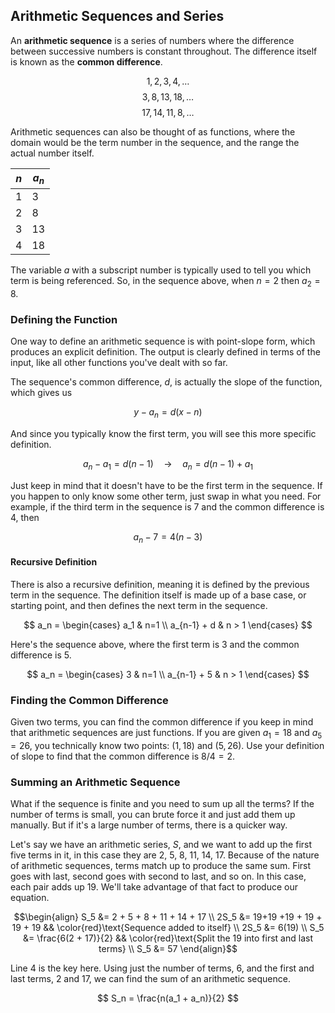 ## Arithmetic Sequences and Series

An **arithmetic sequence** is a series of numbers where the difference between successive numbers is constant throughout. The difference itself is known as the **common difference**.

$$ 1, 2, 3, 4, \dots$$
$$ 3, 8, 13, 18, \dots $$
$$ 17, 14, 11, 8, \dots $$

Arithmetic sequences can also be thought of as functions, where the domain would be the term number in the sequence, and the range the actual number itself.

| $n$ | $a_n$ |
|-----|--------|
| 1   | 3      |
| 2   | 8      |
| 3   | 13     |
| 4   | 18     |

The variable $a$ with a subscript number is typically used to tell you which term is being referenced. So, in the sequence above, when $n=2$ then $a_2=8$.

### Defining the Function

One way to define an arithmetic sequence is with point-slope form, which produces an explicit definition. The output is clearly defined in terms of the input, like all other functions you've dealt with so far.

The sequence's common difference, $d$, is actually the slope of the function, which gives us

$$ y - a_n = d(x - n) $$

And since you typically know the first term, you will see this more specific definition.

$$ a_n - a_1 = d(n - 1) \quad \rightarrow \quad a_n = d(n - 1) + a_1$$

Just keep in mind that it doesn't have to be the first term in the sequence. If you happen to only know some other term, just swap in what you need. For example, if the third term in the sequence is 7 and the common difference is 4, then

$$ a_n - 7 = 4(n - 3) $$

#### Recursive Definition

There is also a recursive definition, meaning it is defined by the previous term in the sequence. The definition itself is made up of a base case, or starting point, and then defines the next term in the sequence.

$$ a_n = \begin{cases}
    a_1         & n=1 \\
    a_{n-1} + d & n > 1
\end{cases} $$

Here's the sequence above, where the first term is 3 and the common difference is 5.

$$ a_n = \begin{cases}
    3         & n=1 \\
    a_{n-1} + 5 & n > 1
\end{cases} $$

### Finding the Common Difference

Given two terms, you can find the common difference if you keep in mind that arithmetic sequences are just functions. If you are given $a_1=18$ and $a_5=26$, you technically know two points: $(1,18)$ and $(5,26)$. Use your definition of slope to find that the common difference is $8/4 = 2$.

### Summing an Arithmetic Sequence

What if the sequence is finite and you need to sum up all the terms? If the number of terms is small, you can brute force it and just add them up manually. But if it's a large number of terms, there is a quicker way.

Let's say we have an arithmetic series, $S$, and we want to add up the first five terms in it, in this case they are 2, 5, 8, 11, 14, 17. Because of the nature of arithmetic sequences, terms match up to produce the same sum. First goes with last, second goes with second to last, and so on. In this case, each pair adds up 19. We'll take advantage of that fact to produce our equation.

$$\begin{align}
S_5  &= 2 + 5 + 8 + 11 + 14 + 17 \\
2S_5 &= 19+19 +19 + 19 + 19 + 19 && \color{red}\text{Sequence added to itself} \\
2S_5 &= 6(19) \\
S_5  &= \frac{6(2 + 17)}{2}      && \color{red}\text{Split the 19 into first and last terms} \\
S_5  &= 57
\end{align}$$

Line 4 is the key here. Using just the number of terms, 6, and the first and last terms, 2 and 17, we can find the sum of an arithmetic sequence.

$$ S_n = \frac{n(a_1 + a_n)}{2}  $$

